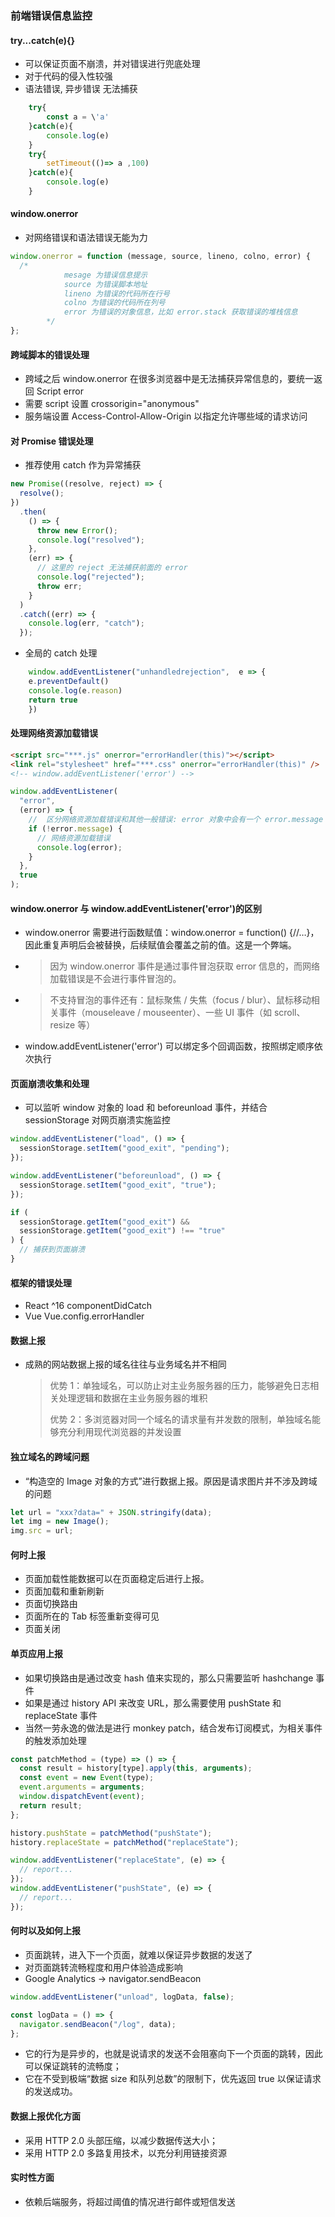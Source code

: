### 前端错误信息监控

#### try...catch(e){}

- 可以保证页面不崩溃，并对错误进行兜底处理
- 对于代码的侵入性较强
- 语法错误, 异步错误 无法捕获

```javascript
	try{
		const a = \'a'
	}catch(e){
		console.log(e)
	}
	try{
		setTimeout(()=> a ,100)
	}catch(e){
		console.log(e)
	}
```

#### window.onerror

- 对网络错误和语法错误无能为力

```javascript
window.onerror = function (message, source, lineno, colno, error) {
  /*
			mesage 为错误信息提示
			source 为错误脚本地址
			lineno 为错误的代码所在行号
			colno 为错误的代码所在列号
			error 为错误的对象信息，比如 error.stack 获取错误的堆栈信息
		*/
};
```

#### 跨域脚本的错误处理

- 跨域之后 window.onerror 在很多浏览器中是无法捕获异常信息的，要统一返回 Script error
- 需要 script 设置 crossorigin="anonymous"
- 服务端设置 Access-Control-Allow-Origin 以指定允许哪些域的请求访问

#### 对 Promise 错误处理

- 推荐使用 catch 作为异常捕获

```javascript
new Promise((resolve, reject) => {
  resolve();
})
  .then(
    () => {
      throw new Error();
      console.log("resolved");
    },
    (err) => {
      // 这里的 reject 无法捕获前面的 error
      console.log("rejected");
      throw err;
    }
  )
  .catch((err) => {
    console.log(err, "catch");
  });
```

- 全局的 catch 处理

```JavaScript
	window.addEventListener("unhandledrejection",  e => {
    e.preventDefault()
    console.log(e.reason)
    return true
	})
```

#### 处理网络资源加载错误

```html
<script src="***.js" onerror="errorHandler(this)"></script>
<link rel="stylesheet" href="***.css" onerror="errorHandler(this)" />
<!-- window.addEventListener('error') -->
```

```javascript
window.addEventListener(
  "error",
  (error) => {
    //  区分网络资源加载错误和其他一般错误: error 对象中会有一个 error.message 属性，表示错误信息，而资源加载错误对应的 error 对象却没有
    if (!error.message) {
      // 网络资源加载错误
      console.log(error);
    }
  },
  true
);
```

#### window.onerror 与 window.addEventListener('error')的区别

- window.onerror 需要进行函数赋值：window.onerror = function() {//…}，因此重复声明后会被替换，后续赋值会覆盖之前的值。这是一个弊端。
- > 因为 window.onerror 事件是通过事件冒泡获取 error 信息的，而网络加载错误是不会进行事件冒泡的。
- > 不支持冒泡的事件还有：鼠标聚焦 / 失焦（focus / blur）、鼠标移动相关事件（mouseleave / mouseenter）、一些 UI 事件（如 scroll、resize 等）
- window.addEventListener('error') 可以绑定多个回调函数，按照绑定顺序依次执行

#### 页面崩溃收集和处理

- 可以监听 window 对象的 load 和 beforeunload 事件，并结合 sessionStorage 对网页崩溃实施监控

```javascript
window.addEventListener("load", () => {
  sessionStorage.setItem("good_exit", "pending");
});

window.addEventListener("beforeunload", () => {
  sessionStorage.setItem("good_exit", "true");
});

if (
  sessionStorage.getItem("good_exit") &&
  sessionStorage.getItem("good_exit") !== "true"
) {
  // 捕获到页面崩溃
}
```

#### 框架的错误处理

- React ^16 componentDidCatch
- Vue Vue.config.errorHandler

#### 数据上报

- 成熟的网站数据上报的域名往往与业务域名并不相同
  > 优势 1：单独域名，可以防止对主业务服务器的压力，能够避免日志相关处理逻辑和数据在主业务服务器的堆积
  >
  > 优势 2：多浏览器对同一个域名的请求量有并发数的限制，单独域名能够充分利用现代浏览器的并发设置

#### 独立域名的跨域问题

- “构造空的 Image 对象的方式”进行数据上报。原因是请求图片并不涉及跨域的问题

```js
let url = "xxx?data=" + JSON.stringify(data);
let img = new Image();
img.src = url;
```

#### 何时上报

- 页面加载性能数据可以在页面稳定后进行上报。
- 页面加载和重新刷新
- 页面切换路由
- 页面所在的 Tab 标签重新变得可见
- 页面关闭

#### 单页应用上报

- 如果切换路由是通过改变 hash 值来实现的，那么只需要监听 hashchange 事件
- 如果是通过 history API 来改变 URL，那么需要使用 pushState 和 replaceState 事件
- 当然一劳永逸的做法是进行 monkey patch，结合发布订阅模式，为相关事件的触发添加处理

```js
const patchMethod = (type) => () => {
  const result = history[type].apply(this, arguments);
  const event = new Event(type);
  event.arguments = arguments;
  window.dispatchEvent(event);
  return result;
};

history.pushState = patchMethod("pushState");
history.replaceState = patchMethod("replaceState");

window.addEventListener("replaceState", (e) => {
  // report...
});
window.addEventListener("pushState", (e) => {
  // report...
});
```

#### 何时以及如何上报

- 页面跳转，进入下一个页面，就难以保证异步数据的发送了
- 对页面跳转流畅程度和用户体验造成影响
- Google Analytics -> navigator.sendBeacon

```js
window.addEventListener("unload", logData, false);

const logData = () => {
  navigator.sendBeacon("/log", data);
};
```

- 它的行为是异步的，也就是说请求的发送不会阻塞向下一个页面的跳转，因此可以保证跳转的流畅度；
- 它在不受到极端“数据 size 和队列总数”的限制下，优先返回 true 以保证请求的发送成功。

#### 数据上报优化方面　

- 采用 HTTP 2.0 头部压缩，以减少数据传送大小；
- 采用 HTTP 2.0 多路复用技术，以充分利用链接资源

#### 实时性方面　

- 依赖后端服务，将超过阈值的情况进行邮件或短信发送
